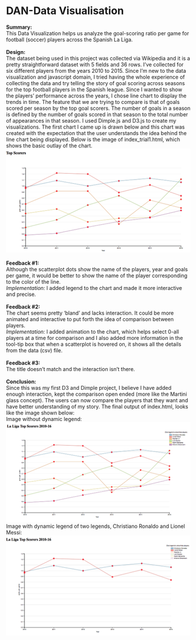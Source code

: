 # DAN-Data Visualisation
**Summary:**
<br>
This Data Visualization helps us analyze the goal-scoring ratio per game for football (soccer) players across the Spanish La Liga. 
<br>
<br>
**Design:**
<br>
The dataset being used in this project was collected via Wikipedia and it is a pretty straightforward dataset with 5 fields and 36 rows. I’ve collected for six different players from the years 2010 to 2015.  Since I’m new to the data visualization and javascript domain, I tried having the whole experience of collecting the data and try telling the story of goal scoring across seasons for the top football players in the Spanish league.
Since I wanted to show the players’ performance across the years, I chose line chart to display the trends in time. The feature that we are trying to compare is that of goals scored per season by the top goal scorers. The number of goals in a season is defined by the number of goals scored in that season to the total number of appearances in that season.
I used Dimple.js and D3.js to create my visualizations. The first chart I came up is drawn below and this chart was created with the expectation that the user understands the idea behind the line chart being displayed. Below is the image of index_trial1.html, which shows the basic outlay of the chart.
<br>
![alt tag](https://github.com/baidrahul9/DAN-Data-Visualisation/blob/master/images/Initial.png)
<br>
<br>
**Feedback #1:**
<br>
Although the scatterplot dots show the name of the players, year and goals per game, it would be better to show the name of the player corresponding to the color of the line.
<br>
*Implementation:*
I added legend to the chart and made it more interactive and precise.
<br>
<br>
**Feedback #2:**
<br>
The chart seems pretty ‘bland’ and lacks interaction. It could be more animated and interactive to put forth the idea of comparison between players.
<br>
*Implementation:*
I added animation to the chart, which helps select 0-all players at a time for comparison and I also added more information in the tool-tip box that when a scatterplot is hovered on, it shows all the details from the data (csv) file.
<br>
<br>
**Feedback #3:**
<br>
The title doesn’t match and the interaction isn’t there.
<br>
<br>
**Conclusion:**
<br>
Since this was my first D3 and Dimple project, I believe I have added enough interaction, kept the comparison open ended (more like the Martini glass concept). The users can now compare the players that they want and have better understanding of my story. The final output of index.html, looks like the image shown below:
<br>
Image without dynamic legend:
<br>
![alt tag](https://github.com/baidrahul9/DAN-Data-Visualisation/blob/master/images/Final_1.png)
<br>
Image with dynamic legend of two legends, Christiano Ronaldo and Lionel Messi:
<br>
![alt tag](https://github.com/baidrahul9/DAN-Data-Visualisation/blob/master/images/Final_2.png)
</br>

